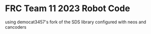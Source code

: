 # FRC Team 11 2023 Robot Code
using democat3457's fork of the SDS library
configured with neos and cancoders